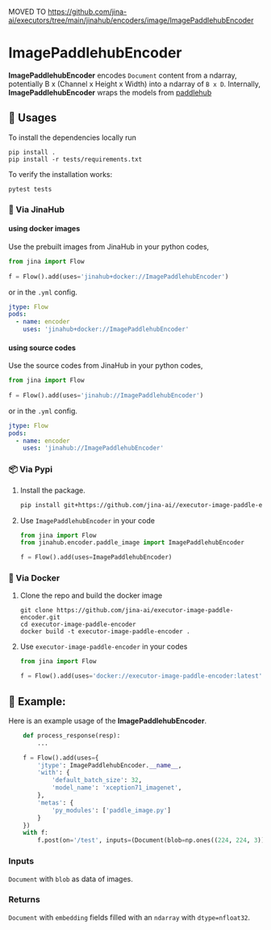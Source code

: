 MOVED TO https://github.com/jina-ai/executors/tree/main/jinahub/encoders/image/ImagePaddlehubEncoder

# ImagePaddlehubEncoder

**ImagePaddlehubEncoder** encodes `Document` content from a ndarray, potentially B x (Channel x Height x Width) into a ndarray of `B x D`. Internally, **ImagePaddlehubEncoder** wraps the models from [paddlehub](https://github.com/PaddlePaddle/PaddleHub)

## 🚀 Usages

To install the dependencies locally run 
```
pip install . 
pip install -r tests/requirements.txt
```
To verify the installation works:
```
pytest tests
```

### 🚚 Via JinaHub

#### using docker images
Use the prebuilt images from JinaHub in your python codes, 

```python
from jina import Flow
	
f = Flow().add(uses='jinahub+docker://ImagePaddlehubEncoder')
```

or in the `.yml` config.
	
```yaml
jtype: Flow
pods:
  - name: encoder
    uses: 'jinahub+docker://ImagePaddlehubEncoder'
```

#### using source codes
Use the source codes from JinaHub in your python codes,

```python
from jina import Flow
	
f = Flow().add(uses='jinahub://ImagePaddlehubEncoder')
```

or in the `.yml` config.

```yaml
jtype: Flow
pods:
  - name: encoder
    uses: 'jinahub://ImagePaddlehubEncoder'
```


### 📦️ Via Pypi

1. Install the package.

	```bash
	pip install git+https://github.com/jina-ai//executor-image-paddle-encoder.git
	```

1. Use `ImagePaddlehubEncoder` in your code

	```python
	from jina import Flow
	from jinahub.encoder.paddle_image import ImagePaddlehubEncoder
	
	f = Flow().add(uses=ImagePaddlehubEncoder)
	```


### 🐳 Via Docker

1. Clone the repo and build the docker image

	```shell
	git clone https://github.com/jina-ai/executor-image-paddle-encoder.git
	cd executor-image-paddle-encoder
	docker build -t executor-image-paddle-encoder .
	```

1. Use `executor-image-paddle-encoder` in your codes

	```python
	from jina import Flow
	
	f = Flow().add(uses='docker://executor-image-paddle-encoder:latest')
	```
 
## 🎉 Example:

Here is an example usage of the **ImagePaddlehubEncoder**.

```python
    def process_response(resp):
        ...

    f = Flow().add(uses={
        'jtype': ImagePaddlehubEncoder.__name__,
        'with': {
            'default_batch_size': 32,
            'model_name': 'xception71_imagenet',
        },
        'metas': {
            'py_modules': ['paddle_image.py']
        }
    })
    with f:
        f.post(on='/test', inputs=(Document(blob=np.ones((224, 224, 3))) for _ in range(25)), on_done=process_response)
```

### Inputs 

`Document` with `blob` as data of images.

### Returns

`Document` with `embedding` fields filled with an `ndarray`  with `dtype=nfloat32`.
